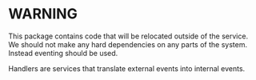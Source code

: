 # WARNING

This package contains code that will be relocated outside of the service.
We should not make any hard dependencies on any parts of the system. Instead
eventing should be used.

Handlers are services that translate external events into internal events.